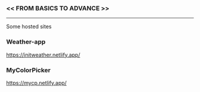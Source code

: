 ### << FROM BASICS TO ADVANCE >>

----

Some hosted sites

### Weather-app
https://initweather.netlify.app/

### MyColorPicker
https://mycp.netlify.app/

